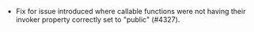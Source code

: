 - Fix for issue introduced where callable functions were not having their invoker property correctly set to "public" (#4327).
